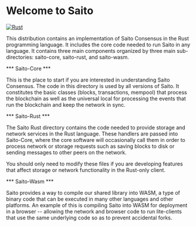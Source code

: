 
# Welcome to Saito
[![Rust](https://github.com/SaitoTech/saito-rust-workspace/actions/workflows/rust.yml/badge.svg)](https://github.com/SaitoTech/saito-rust-workspace/actions/workflows/rust.yml)

This distribution contains an implementation of Saito Consensus in the Rust programming language. It includes the core code needed to run Saito in any language. It contains three main components organized by three main sub-directories: saito-core, saito-rust, and saito-wasm.

*** Saito-Core ***

This is the place to start if you are interested in understanding Saito Consensus. The code in this directory is used by all versions of Saito. It constitutes the basic classes (blocks, transactions, mempool) that process the blockchain as well as the universal local for processing the events that run the blockchain and keep the network in sync.


*** Saito-Rust ***

The Saito Rust directory contains the code needed to provide storage and network services in the Rust language. These handlers are passed into Saito-Core, where the core software will occasionally call them in order to process network or storage requests such as saving blocks to disk or sending messages to other peers on the network.

You should only need to modify these files if you are developing features that affect storage or network functionality in the Rust-only client.


*** Saito-Wasm ***

Saito provides a way to compile our shared library into WASM, a type of binary code that can be executed in many other languages and other platforms. An example of this is compiling Saito into WASM for deployment in a browser -- allowing the network and browser code to run lite-clients that use the same underlying code so as to prevent accidental forks.


